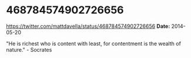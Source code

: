 # 468784574902726656
https://twitter.com/mattdavella/status/468784574902726656
**Date:** 2014-05-20

"He is richest who is content with least, for contentment is the wealth of nature." - Socrates
